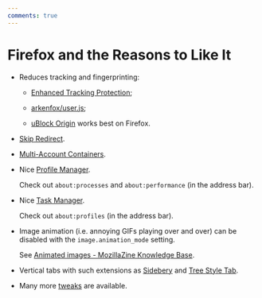 ```yaml
---
comments: true
---
```


# Firefox and the Reasons to Like It

- Reduces tracking and fingerprinting:

    - [Enhanced Tracking Protection](https://support.mozilla.org/en-US/kb/enhanced-tracking-protection-firefox-desktop);

    - [arkenfox/user.js](https://github.com/arkenfox/user.js);

    - [uBlock Origin](https://github.com/gorhill/uBlock/wiki/uBlock-Origin-works-best-on-Firefox)
    works best on Firefox.

- [Skip Redirect](https://github.com/sblask/webextension-skip-redirect).

- [Multi-Account Containers](https://support.mozilla.org/en-US/kb/containers).

- Nice
  [Profile Manager](https://support.mozilla.org/en-US/kb/profile-manager-create-remove-switch-firefox-profiles).

    Check out `about:processes` and `about:performance` (in the address bar).

- Nice
  [Task Manager](https://support.mozilla.org/en-US/kb/task-manager-tabs-or-extensions-are-slowing-firefox).

    Check out `about:profiles` (in the address bar).

- Image animation (i.e. annoying GIFs playing over and over) can be disabled
  with the `image.animation_mode` setting.

    See [Animated images - MozillaZine Knowledge
  Base](http://kb.mozillazine.org/Animated_images).

- Vertical tabs with such extensions as
  [Sidebery](https://github.com/mbnuqw/sidebery) and
  [Tree Style Tab](https://github.com/piroor/treestyletab).

- Many more [tweaks](https://wiki.archlinux.org/title/Firefox/Tweaks) are
  available.
